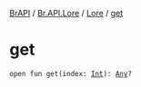 [BrAPI](../../index.md) / [Br.API.Lore](../index.md) / [Lore](index.md) / [get](./get.md)

# get

`open fun get(index: `[`Int`](https://kotlinlang.org/api/latest/jvm/stdlib/kotlin/-int/index.html)`): `[`Any`](https://kotlinlang.org/api/latest/jvm/stdlib/kotlin/-any/index.html)`?`